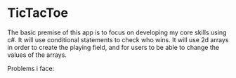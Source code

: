 # TicTacToe


The basic premise of this app is to focus on developing my core skills using c#.
It will use conditional statements to check who wins.
It will use 2d arrays in order to create the playing field, and for users to be able to change the values of the arrays.


Problems i face:
